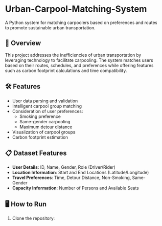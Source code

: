 # Urban-Carpool-Matching-System
A Python system for matching carpoolers based on preferences and routes to promote sustainable urban transportation.

## 🚗 Overview
This project addresses the inefficiencies of urban transportation by leveraging technology to facilitate carpooling. The system matches users based on their routes, schedules, and preferences while offering features such as carbon footprint calculations and time compatibility.

## 🛠 Features
- User data parsing and validation
- Intelligent carpool group matching
- Consideration of user preferences:
  - Smoking preference
  - Same-gender carpooling
  - Maximum detour distance
- Visualization of carpool groups
- Carbon footprint estimation

## 📋 Dataset Features
- **User Details**: ID, Name, Gender, Role (Driver/Rider)
- **Location Information**: Start and End Locations (Latitude/Longitude)
- **Travel Preferences**: Time, Detour Distance, Non-Smoking, Same-Gender
- **Capacity Information**: Number of Persons and Available Seats

## 🖥 How to Run
1. Clone the repository:
   ```bash
   
